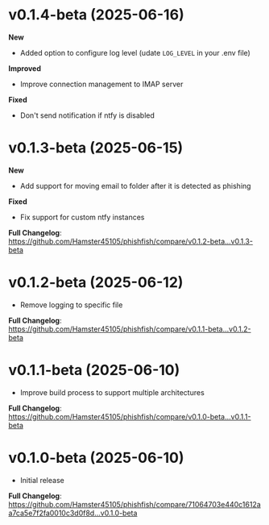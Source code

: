 # v0.1.4-beta (2025-06-16)

**New**
- Added option to configure log level (udate `LOG_LEVEL` in your .env file)

**Improved**

- Improve connection management to IMAP server

**Fixed**

- Don't send notification if ntfy is disabled


# v0.1.3-beta (2025-06-15)

**New**
- Add support for moving email to folder after it is detected as phishing

**Fixed**
- Fix support for custom ntfy instances

**Full Changelog**: https://github.com/Hamster45105/phishfish/compare/v0.1.2-beta...v0.1.3-beta


# v0.1.2-beta (2025-06-12)

- Remove logging to specific file

**Full Changelog**: https://github.com/Hamster45105/phishfish/compare/v0.1.1-beta...v0.1.2-beta


# v0.1.1-beta (2025-06-10)

- Improve build process to support multiple architectures

**Full Changelog**: https://github.com/Hamster45105/phishfish/compare/v0.1.0-beta...v0.1.1-beta


# v0.1.0-beta (2025-06-10)

- Initial release

**Full Changelog**: https://github.com/Hamster45105/phishfish/compare/71064703e440c1612aa7ca5e7f2fa0010c3d0f8d...v0.1.0-beta

